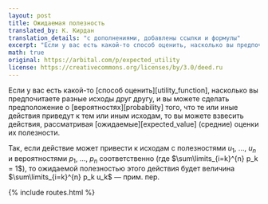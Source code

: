 ```yaml
---
layout: post
title: Ожидаемая полезность
translated_by: К. Кирдан
translation_details: "с дополнениями, добавлены ссылки и формулы"
excerpt: "Если у вас есть какой-то способ оценить, насколько вы предпочитаете разные исходы друг другу, и вы можете сделать предположение о вероятностях того, что те или иные действия приведут к тем или иным исходам, то вы можете взвесить действия, рассматривая их средние ожидаемые оценки."
math: true
original: https://arbital.com/p/expected_utility
license: https://creativecommons.org/licenses/by/3.0/deed.ru
---
```

Если у вас есть какой-то [способ оценить][utility_function], насколько вы предпочитаете разные исходы друг другу, и вы можете сделать предположение о [вероятностях][probability] того, что те или иные действия приведут к тем или иным исходам, то вы можете взвесить действия, рассматривая [ожидаемые][expected_value] (средние) оценки их полезности.

Так, если действие может привести к исходам с полезностями $u_1$, ..., $u_n$ и вероятностями $p_1$, ..., $p_n$ соответственно (где $\sum\limits_{i=k}^{n} p_k = 1$), то ожидаемой полезностью этого действия будет величина $\sum\limits_{i=k}^{n} p_k u_k$ — прим. пер.

{% include routes.html %}
